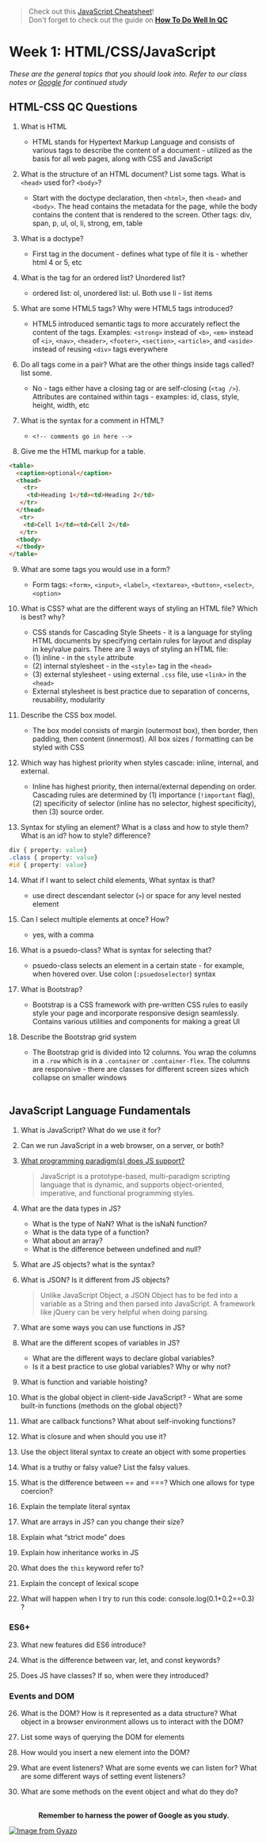 > Check out this [JavaScript Cheatsheet](https://github.com/mbeaudru/modern-js-cheatsheet)!<br>
> Don't forget to check out the guide on [**How To Do Well In QC**](https://github.com/210222-reston-java-msa/demos/blob/main/how-to-do-well-in-qc.md)

# Week 1: HTML/CSS/JavaScript
*These are the general topics that you should look into.  Refer to our class notes or [Google](https://www.google.com/) for continued study*

## HTML-CSS QC Questions 

1. What is HTML
    + HTML stands for Hypertext Markup Language and consists of various tags to describe the content of a document - utilized as the basis for all web pages, along with CSS and JavaScript
  
2. What is the structure of an HTML document? List some tags. What is `<head>` used for? `<body>`?
    + Start with the doctype declaration, then `<html>`, then `<head>` and `<body>`. The head contains the metadata for the page, while the body contains the content that is rendered to the screen. Other tags: div, span, p, ul, ol, li, strong, em, table
  
3. What is a doctype?
    + First tag in the document - defines what type of file it is - whether html 4 or 5, etc

4. What is the tag for an ordered list? Unordered list?
    + ordered list: ol, unordered list: ul. Both use li - list items
    
5. What are some HTML5 tags? Why were HTML5 tags introduced?
    + HTML5 introduced semantic tags to more accurately reflect the content of the tags. Examples: `<strong>` instead of `<b>`, `<em>` instead of `<i>`, `<nav>`, `<header>`, `<footer>`, `<section>`, `<article>`, and `<aside>` instead of reusing `<div>` tags everywhere

6. Do all tags come in a pair? What are the other things inside tags called? list some.
    + No - tags either have a closing tag or are self-closing (`<tag />`). Attributes are contained within tags - examples: id, class, style, height, width, etc

7. What is the syntax for a comment in HTML?
    + `<!-- comments go in here -->`

8. Give me the HTML markup for a table.
```html
<table>
  <caption>optional</caption>
  <thead>
    <tr>
     <td>Heading 1</td><td>Heading 2</td>
   </tr>
  </thead>
   <tr>
    <td>Cell 1</td><td>Cell 2</td>
   </tr>
  <tbody>
  </tbody>
</table>
```

9. What are some tags you would use in a form?
    + Form tags: `<form>`, `<input>`, `<label>`, `<textarea>`, `<button>`, `<select>`, `<option>`

10. What is CSS? what are the different ways of styling an HTML file? Which is best? why?
    + CSS stands for Cascading Style Sheets - it is a language for styling HTML documents by specifying certain rules for layout and display in key/value pairs. There are 3 ways of styling an HTML file:
    + (1) inline - in the `style` attribute
    + (2) internal stylesheet - in the `<style>` tag in the `<head>`
    + (3) external stylesheet - using external `.css` file, use `<link>` in the `<head>`
    + External stylesheet is best practice due to separation of concerns, reusability, modularity

11. Describe the CSS box model.
    + The box model consists of margin (outermost box), then border, then padding, then content (innermost). All box sizes / formatting can be styled with CSS

12. Which way has highest priority when styles cascade: inline, internal, and external.
    + Inline has highest priority, then internal/external depending on order. Cascading rules are determined by (1) importance (`!important` flag), (2) specificity of selector   (inline has no selector, highest specificity), then (3) source order.

13. Syntax for styling an element? What is a class and how to style them? What is an id? how to style? difference?
```css
div { property: value}
.class { property: value}
#id { property: value}
```

14. What if I want to select child elements, What syntax is that?
    + use direct descendant selector (`>`) or space for any level nested element

15. Can I select multiple elements at once? How?
    + yes, with a comma

16. What is a psuedo-class? What is syntax for selecting that?
    + psuedo-class selects an element in a certain state - for example, when hovered over. Use colon (`:psuedoselector`) syntax

17. What is Bootstrap?
    + Bootstrap is a CSS framework with pre-written CSS rules to easily style your page and incorporate responsive design seamlessly. Contains various utilities and components for making a great UI

18. Describe the Bootstrap grid system
    + The Bootstrap grid is divided into 12 columns. You wrap the columns in a `.row` which is in a `.container` or `.container-flex`. The columns are responsive - there are classes for different screen sizes which collapse on smaller windows
<br><br>
## JavaScript Language Fundamentals

1.  What is JavaScript? What do we use it for?

2.  Can we run JavaScript in a web browser, on a server, or both?

3.  [What programming paradigm(s) does JS support?](https://medium.com/javascript-in-plain-english/what-are-javascript-programming-paradigms-3ef0f576dfdb)
    > JavaScript is a prototype-based, multi-paradigm scripting language that is dynamic, and supports object-oriented, imperative, and functional programming styles.

4.  What are the data types in JS?
    - What is the type of NaN? What is the isNaN function?
    - What is the data type of a function?
    - What about an array?
    - What is the difference between undefined and null?

5.  What are JS objects? what is the syntax?

6.  What is JSON? Is it different from JS objects?
    > Unlike JavaScript Object, a JSON Object has to be fed into a variable as a String and then parsed into JavaScript. A framework like jQuery can be very helpful when doing parsing.

7.  What are some ways you can use functions in JS?

8.  What are the different scopes of variables in JS?
    - What are the different ways to declare global variables?
    - Is it a best practice to use global variables? Why or why not?

9.  What is function and variable hoisting?

10.  What is the global object in client-side JavaScript?
    - What are some built-in functions (methods on the global object)? 

11. What are callback functions? What about self-invoking functions?

12.  What is closure and when should you use it?

13.  Use the object literal syntax to create an object with some properties

14.  What is a truthy or falsy value? List the falsy values.

15.  What is the difference between == and ===? Which one allows for type coercion?

16.  Explain the template literal syntax

17.  What are arrays in JS? can you change their size?

18.  Explain what “strict mode” does

19.  Explain how inheritance works in JS

20.  What does the `this` keyword refer to?

21.  Explain the concept of lexical scope

22.  What will happen when I try to run this code: console.log(0.1+0.2==0.3) ?
    
### ES6+
23.  What new features did ES6 introduce?

24.  What is the difference between var, let, and const keywords?

25.  Does JS have classes? If so, when were they introduced?

### Events and DOM
26.  What is the DOM? How is it represented as a data structure? What object in a browser environment allows us to interact with the DOM?

27.  List some ways of querying the DOM for elements

28.  How would you insert a new element into the DOM?

29.  What are event listeners? What are some events we can listen for? What are some different ways of setting event listeners?

30.  What are some methods on the event object and what do they do?
<br><br>
<div align="center"><strong>Remember to harness the power of Google as you study.</strong></div>

[![Image from Gyazo](https://i.gyazo.com/bcde9cbc8b8b67bf3a4cefde4d069ba9.gif)](https://gyazo.com/bcde9cbc8b8b67bf3a4cefde4d069ba9)

